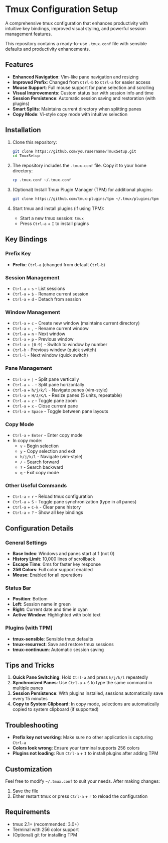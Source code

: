 # Tmux Configuration Setup

A comprehensive tmux configuration that enhances productivity with intuitive key bindings, improved visual styling, and powerful session management features.

This repository contains a ready-to-use `.tmux.conf` file with sensible defaults and productivity enhancements.

## Features

- **Enhanced Navigation**: Vim-like pane navigation and resizing
- **Improved Prefix**: Changed from `Ctrl-b` to `Ctrl-a` for easier access
- **Mouse Support**: Full mouse support for pane selection and scrolling
- **Visual Improvements**: Custom status bar with session info and time
- **Session Persistence**: Automatic session saving and restoration (with plugins)
- **Smart Splits**: Maintains current directory when splitting panes
- **Copy Mode**: Vi-style copy mode with intuitive selection

## Installation

1. Clone this repository:
   ```bash
   git clone https://github.com/yourusername/TmuxSetup.git
   cd TmuxSetup
   ```

2. The repository includes the `.tmux.conf` file. Copy it to your home directory:
   ```bash
   cp .tmux.conf ~/.tmux.conf
   ```

3. (Optional) Install Tmux Plugin Manager (TPM) for additional plugins:
   ```bash
   git clone https://github.com/tmux-plugins/tpm ~/.tmux/plugins/tpm
   ```

4. Start tmux and install plugins (if using TPM):
   - Start a new tmux session: `tmux`
   - Press `Ctrl-a` + `I` to install plugins

## Key Bindings

### Prefix Key
- **Prefix**: `Ctrl-a` (changed from default `Ctrl-b`)

### Session Management
- `Ctrl-a` + `s` - List sessions
- `Ctrl-a` + `$` - Rename current session
- `Ctrl-a` + `d` - Detach from session

### Window Management
- `Ctrl-a` + `c` - Create new window (maintains current directory)
- `Ctrl-a` + `,` - Rename current window
- `Ctrl-a` + `n` - Next window
- `Ctrl-a` + `p` - Previous window
- `Ctrl-a` + `[0-9]` - Switch to window by number
- `Ctrl-h` - Previous window (quick switch)
- `Ctrl-l` - Next window (quick switch)

### Pane Management
- `Ctrl-a` + `|` - Split pane vertically
- `Ctrl-a` + `-` - Split pane horizontally
- `Ctrl-a` + `h/j/k/l` - Navigate panes (vim-style)
- `Ctrl-a` + `H/J/K/L` - Resize panes (5 units, repeatable)
- `Ctrl-a` + `z` - Toggle pane zoom
- `Ctrl-a` + `x` - Close current pane
- `Ctrl-a` + `Space` - Toggle between pane layouts

### Copy Mode
- `Ctrl-a` + `Enter` - Enter copy mode
- In copy mode:
  - `v` - Begin selection
  - `y` - Copy selection and exit
  - `h/j/k/l` - Navigate (vim-style)
  - `/` - Search forward
  - `?` - Search backward
  - `q` - Exit copy mode

### Other Useful Commands
- `Ctrl-a` + `r` - Reload tmux configuration
- `Ctrl-a` + `S` - Toggle pane synchronization (type in all panes)
- `Ctrl-a` + `C-k` - Clear pane history
- `Ctrl-a` + `?` - Show all key bindings

## Configuration Details

### General Settings
- **Base Index**: Windows and panes start at 1 (not 0)
- **History Limit**: 10,000 lines of scrollback
- **Escape Time**: 0ms for faster key response
- **256 Colors**: Full color support enabled
- **Mouse**: Enabled for all operations

### Status Bar
- **Position**: Bottom
- **Left**: Session name in green
- **Right**: Current date and time in cyan
- **Active Window**: Highlighted with bold text

### Plugins (with TPM)
- **tmux-sensible**: Sensible tmux defaults
- **tmux-resurrect**: Save and restore tmux sessions
- **tmux-continuum**: Automatic session saving

## Tips and Tricks

1. **Quick Pane Switching**: Hold `Ctrl-a` and press `h/j/k/l` repeatedly
2. **Synchronized Panes**: Use `Ctrl-a` + `S` to type the same command in multiple panes
3. **Session Persistence**: With plugins installed, sessions automatically save every 15 minutes
4. **Copy to System Clipboard**: In copy mode, selections are automatically copied to system clipboard (if supported)

## Troubleshooting

- **Prefix key not working**: Make sure no other application is capturing `Ctrl-a`
- **Colors look wrong**: Ensure your terminal supports 256 colors
- **Plugins not loading**: Run `Ctrl-a` + `I` to install plugins after adding TPM

## Customization

Feel free to modify `~/.tmux.conf` to suit your needs. After making changes:
1. Save the file
2. Either restart tmux or press `Ctrl-a` + `r` to reload the configuration

## Requirements

- tmux 2.1+ (recommended: 3.0+)
- Terminal with 256 color support
- (Optional) git for installing TPM